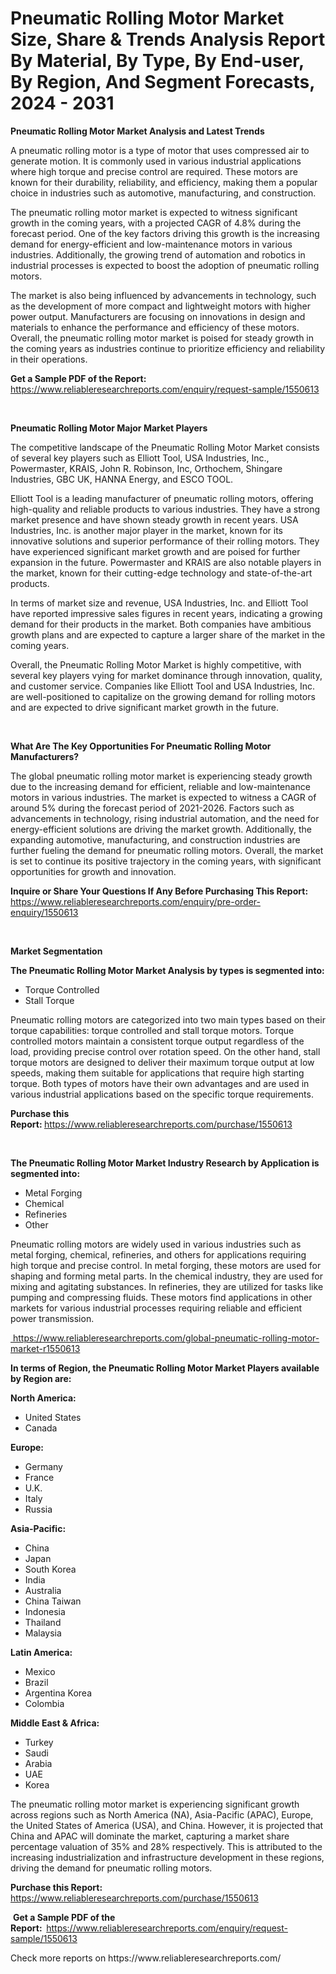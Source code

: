 <p><h1>Pneumatic Rolling Motor Market Size, Share & Trends Analysis Report By Material, By Type, By End-user, By Region, And Segment Forecasts, 2024 - 2031</h1></p><p><strong>Pneumatic Rolling Motor Market Analysis and Latest Trends</strong></p>
<p><p>A pneumatic rolling motor is a type of motor that uses compressed air to generate motion. It is commonly used in various industrial applications where high torque and precise control are required. These motors are known for their durability, reliability, and efficiency, making them a popular choice in industries such as automotive, manufacturing, and construction.</p><p>The pneumatic rolling motor market is expected to witness significant growth in the coming years, with a projected CAGR of 4.8% during the forecast period. One of the key factors driving this growth is the increasing demand for energy-efficient and low-maintenance motors in various industries. Additionally, the growing trend of automation and robotics in industrial processes is expected to boost the adoption of pneumatic rolling motors.</p><p>The market is also being influenced by advancements in technology, such as the development of more compact and lightweight motors with higher power output. Manufacturers are focusing on innovations in design and materials to enhance the performance and efficiency of these motors. Overall, the pneumatic rolling motor market is poised for steady growth in the coming years as industries continue to prioritize efficiency and reliability in their operations.</p></p>
<p><strong>Get a Sample PDF of the Report:&nbsp;</strong> <a href="https://www.reliableresearchreports.com/enquiry/request-sample/1550613">https://www.reliableresearchreports.com/enquiry/request-sample/1550613</a></p>
<p>&nbsp;</p>
<p><strong>Pneumatic Rolling Motor Major Market Players</strong></p>
<p><p>The competitive landscape of the Pneumatic Rolling Motor Market consists of several key players such as Elliott Tool, USA Industries, Inc., Powermaster, KRAIS, John R. Robinson, Inc, Orthochem, Shingare Industries, GBC UK, HANNA Energy, and ESCO TOOL. </p><p>Elliott Tool is a leading manufacturer of pneumatic rolling motors, offering high-quality and reliable products to various industries. They have a strong market presence and have shown steady growth in recent years. USA Industries, Inc. is another major player in the market, known for its innovative solutions and superior performance of their rolling motors. They have experienced significant market growth and are poised for further expansion in the future. Powermaster and KRAIS are also notable players in the market, known for their cutting-edge technology and state-of-the-art products.</p><p>In terms of market size and revenue, USA Industries, Inc. and Elliott Tool have reported impressive sales figures in recent years, indicating a growing demand for their products in the market. Both companies have ambitious growth plans and are expected to capture a larger share of the market in the coming years.</p><p>Overall, the Pneumatic Rolling Motor Market is highly competitive, with several key players vying for market dominance through innovation, quality, and customer service. Companies like Elliott Tool and USA Industries, Inc. are well-positioned to capitalize on the growing demand for rolling motors and are expected to drive significant market growth in the future.</p></p>
<p>&nbsp;</p>
<p><strong>What Are The Key Opportunities For Pneumatic Rolling Motor Manufacturers?</strong></p>
<p><p>The global pneumatic rolling motor market is experiencing steady growth due to the increasing demand for efficient, reliable and low-maintenance motors in various industries. The market is expected to witness a CAGR of around 5% during the forecast period of 2021-2026. Factors such as advancements in technology, rising industrial automation, and the need for energy-efficient solutions are driving the market growth. Additionally, the expanding automotive, manufacturing, and construction industries are further fueling the demand for pneumatic rolling motors. Overall, the market is set to continue its positive trajectory in the coming years, with significant opportunities for growth and innovation.</p></p>
<p><strong>Inquire or Share Your Questions If Any Before Purchasing This Report:</strong> <a href="https://www.reliableresearchreports.com/enquiry/pre-order-enquiry/1550613">https://www.reliableresearchreports.com/enquiry/pre-order-enquiry/1550613</a></p>
<p>&nbsp;</p>
<p><strong>Market Segmentation</strong></p>
<p><strong>The Pneumatic Rolling Motor Market Analysis by types is segmented into:</strong></p>
<p><ul><li>Torque Controlled</li><li>Stall Torque</li></ul></p>
<p><p>Pneumatic rolling motors are categorized into two main types based on their torque capabilities: torque controlled and stall torque motors. Torque controlled motors maintain a consistent torque output regardless of the load, providing precise control over rotation speed. On the other hand, stall torque motors are designed to deliver their maximum torque output at low speeds, making them suitable for applications that require high starting torque. Both types of motors have their own advantages and are used in various industrial applications based on the specific torque requirements.</p></p>
<p><strong>Purchase this Report:&nbsp;</strong><a href="https://www.reliableresearchreports.com/purchase/1550613">https://www.reliableresearchreports.com/purchase/1550613</a></p>
<p>&nbsp;</p>
<p><strong>The Pneumatic Rolling Motor Market Industry Research by Application is segmented into:</strong></p>
<p><ul><li>Metal Forging</li><li>Chemical</li><li>Refineries</li><li>Other</li></ul></p>
<p><p>Pneumatic rolling motors are widely used in various industries such as metal forging, chemical, refineries, and others for applications requiring high torque and precise control. In metal forging, these motors are used for shaping and forming metal parts. In the chemical industry, they are used for mixing and agitating substances. In refineries, they are utilized for tasks like pumping and compressing fluids. These motors find applications in other markets for various industrial processes requiring reliable and efficient power transmission.</p></p>
<p><a href="https://www.reliableresearchreports.com/global-pneumatic-rolling-motor-market-r1550613">&nbsp;https://www.reliableresearchreports.com/global-pneumatic-rolling-motor-market-r1550613</a></p>
<p><strong>In terms of Region, the Pneumatic Rolling Motor Market Players available by Region are:</strong></p>
<p>
    <p> <strong> North America: </strong>
        <ul>
            <li>United States</li>
            <li>Canada</li>
        </ul>
        </p> 
    <p> <strong> Europe: </strong>
        <ul>
            <li>Germany</li>
            <li>France</li>
            <li>U.K.</li>
            <li>Italy</li>
            <li>Russia</li>
        </ul>
        </p> 
    <p> <strong> Asia-Pacific: </strong>
        <ul>
            <li>China</li>
            <li>Japan</li>
            <li>South Korea</li>
            <li>India</li>
            <li>Australia</li>
            <li>China Taiwan</li>
            <li>Indonesia</li>
            <li>Thailand</li>
            <li>Malaysia</li>
        </ul>
        </p> 
    <p> <strong> Latin America: </strong>
        <ul>
            <li>Mexico</li>
            <li>Brazil</li>
            <li>Argentina Korea</li>
            <li>Colombia</li>
        </ul>
        </p> 
    <p> <strong> Middle East & Africa: </strong>
        <ul>
            <li>Turkey</li>
            <li>Saudi</li>
            <li>Arabia</li>
            <li>UAE</li>
            <li>Korea</li>
        </ul>
    </p>
    </p>
<p><p>The pneumatic rolling motor market is experiencing significant growth across regions such as North America (NA), Asia-Pacific (APAC), Europe, the United States of America (USA), and China. However, it is projected that China and APAC will dominate the market, capturing a market share percentage valuation of 35% and 28% respectively. This is attributed to the increasing industrialization and infrastructure development in these regions, driving the demand for pneumatic rolling motors.</p></p>
<p><strong>Purchase this Report: </strong><a href="https://www.reliableresearchreports.com/purchase/1550613">https://www.reliableresearchreports.com/purchase/1550613</a></p>
<p>&nbsp;<strong>Get a Sample PDF of the Report:&nbsp;&nbsp;</strong><a href="https://www.reliableresearchreports.com/enquiry/request-sample/1550613">https://www.reliableresearchreports.com/enquiry/request-sample/1550613</a></p>
<p><strong></strong></p>
<p>Check more reports on https://www.reliableresearchreports.com/</p>